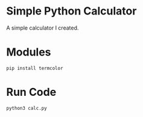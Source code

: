 # Simple Python Calculator

A simple calculator I created.

# Modules
```
pip install termcolor
```
# Run Code 
```
python3 calc.py
```
